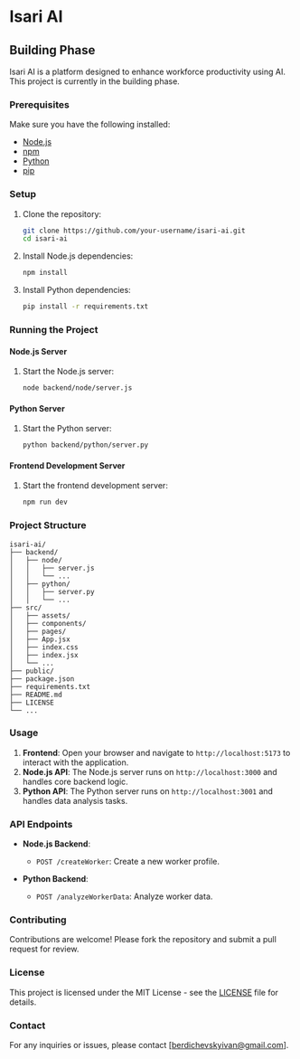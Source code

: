 # Isari AI

## Building Phase

Isari AI is a platform designed to enhance workforce productivity using AI. This project is currently in the building phase.

### Prerequisites

Make sure you have the following installed:
- [Node.js](https://nodejs.org/)
- [npm](https://www.npmjs.com/)
- [Python](https://www.python.org/)
- [pip](https://pip.pypa.io/en/stable/)

### Setup

1. Clone the repository:
   ```bash
   git clone https://github.com/your-username/isari-ai.git
   cd isari-ai
   ```

2. Install Node.js dependencies:
   ```bash
   npm install
   ```

3. Install Python dependencies:
   ```bash
   pip install -r requirements.txt
   ```

### Running the Project

#### Node.js Server

1. Start the Node.js server:
   ```bash
   node backend/node/server.js
   ```

#### Python Server

1. Start the Python server:
   ```bash
   python backend/python/server.py
   ```

#### Frontend Development Server

1. Start the frontend development server:
   ```bash
   npm run dev
   ```

### Project Structure

```
isari-ai/
├── backend/
│   ├── node/
│   │   ├── server.js
│   │   └── ...
│   ├── python/
│   │   ├── server.py
│   │   └── ...
├── src/
│   ├── assets/
│   ├── components/
│   ├── pages/
│   ├── App.jsx
│   ├── index.css
│   ├── index.jsx
│   └── ...
├── public/
├── package.json
├── requirements.txt
├── README.md
├── LICENSE
└── ...
```

### Usage

1. **Frontend**: Open your browser and navigate to `http://localhost:5173` to interact with the application.
2. **Node.js API**: The Node.js server runs on `http://localhost:3000` and handles core backend logic.
3. **Python API**: The Python server runs on `http://localhost:3001` and handles data analysis tasks.

### API Endpoints

- **Node.js Backend**:
  - `POST /createWorker`: Create a new worker profile.

- **Python Backend**:
  - `POST /analyzeWorkerData`: Analyze worker data.

### Contributing

Contributions are welcome! Please fork the repository and submit a pull request for review.

### License

This project is licensed under the MIT License - see the [LICENSE](LICENSE) file for details.

### Contact

For any inquiries or issues, please contact [berdichevskyivan@gmail.com].